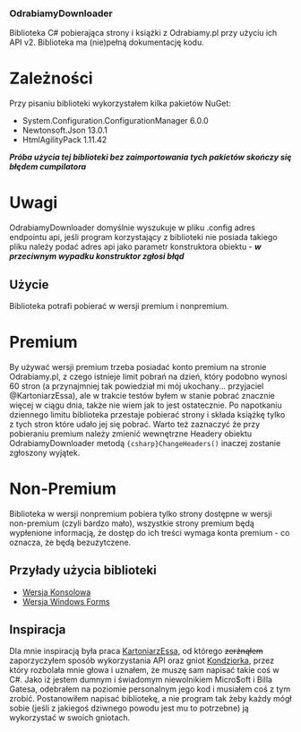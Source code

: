 ### OdrabiamyDownloader
Biblioteka C# pobierająca strony i książki z Odrabiamy.pl przy użyciu ich API v2.
Biblioteka ma (nie)pełną dokumentację kodu.
# Zależności
Przy pisaniu biblioteki wykorzystałem kilka pakietów NuGet:
- System.Configuration.ConfigurationManager 6.0.0
- Newtonsoft.Json 13.0.1
- HtmlAgilityPack 1.11.42

***Próba użycia tej biblioteki bez zaimportowania tych pakietów skończy się błędem cumpilatora***
# Uwagi 
OdrabiamyDownloader domyślnie wyszukuje w pliku .config adres endpointu api, jeśli program korzystający z biblioteki
nie posiada takiego pliku należy podać adres api jako parametr konstruktora obiektu - ***w przeciwnym wypadku konstruktor zgłosi błąd***
## Użycie
Biblioteka potrafi pobierać w wersji premium i nonpremium.
# Premium
By używać wersji premium trzeba posiadać konto premium na stronie Odrabiamy.pl, z czego
istnieje limit pobrań na dzień, który podobno wynosi 60 stron (a przynajmniej tak powiedział mi mój ukochany... przyjaciel @KartoniarzEssa), 
ale w trakcie testów byłem w stanie pobrać znacznie więcej w ciągu dnia, także nie wiem jak to jest ostatecznie. 
Po napotkaniu dziennego limitu biblioteka przestaje pobierać strony i składa książkę tylko z tych stron które udało jej się pobrać.
Warto też zaznaczyć że przy pobieraniu premium należy zmienić wewnętrzne Headery obiektu OdrabiamyDownloader metodą ```{csharp}ChangeHeaders()```
inaczej zostanie zgłoszony wyjątek.
# Non-Premium
Biblioteka w wersji nonpremium pobiera tylko strony dostępne w wersji non-premium (czyli bardzo mało), wszystkie strony premium
będą wypłenione informacją, że dostęp do ich treści wymaga konta premium - co oznacza, że będą bezużytczene.
## Przyłady użycia biblioteki
- [Wersja Konsolowa]()
- [Wersja Windows Forms]()
## Inspiracja
Dla mnie inspiracją była praca [KartoniarzEssa](https://github.com/KartoniarzEssa/BetterOdrabiamyDownloader), od którego ~~zerżnąłem~~ zaporzyczyłem
sposób wykorzystania API oraz gniot [Kondziorka](https://github.com/konrad11901/OdrabiamyDownloader), przez który rozbolała mnie głowa i uznałem,
że muszę sam napisać takie coś w C#. Jako iż jestem dumnym i świadomym niewolnikiem Micro$oft i Billa Gatesa, odebrałem na poziomie personalnym
jego kod i musiałem coś z tym zrobić. Postanowiłem napisać bibliotekę, a nie program tak żeby każdy mógł sobie (jeśli z jakiegoś dziwnego powodu jest mu to potrzebne)
ją wykorzystać w swoich gniotach.
